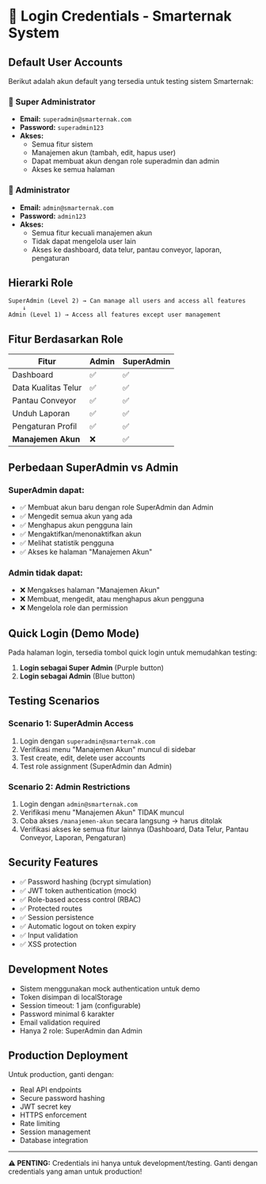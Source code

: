 # 🔐 Login Credentials - Smarternak System

## Default User Accounts

Berikut adalah akun default yang tersedia untuk testing sistem Smarternak:

### 🔴 Super Administrator
- **Email:** `superadmin@smarternak.com`
- **Password:** `superadmin123`
- **Akses:** 
  - Semua fitur sistem
  - Manajemen akun (tambah, edit, hapus user)
  - Dapat membuat akun dengan role superadmin dan admin
  - Akses ke semua halaman

### 🔵 Administrator  
- **Email:** `admin@smarternak.com`
- **Password:** `admin123`
- **Akses:**
  - Semua fitur kecuali manajemen akun
  - Tidak dapat mengelola user lain
  - Akses ke dashboard, data telur, pantau conveyor, laporan, pengaturan

## Hierarki Role

```
SuperAdmin (Level 2) → Can manage all users and access all features
    ↓
Admin (Level 1) → Access all features except user management
```

## Fitur Berdasarkan Role

| Fitur | Admin | SuperAdmin |
|-------|-------|------------|
| Dashboard | ✅ | ✅ |
| Data Kualitas Telur | ✅ | ✅ |
| Pantau Conveyor | ✅ | ✅ |
| Unduh Laporan | ✅ | ✅ |
| Pengaturan Profil | ✅ | ✅ |
| **Manajemen Akun** | ❌ | ✅ |

## Perbedaan SuperAdmin vs Admin

### SuperAdmin dapat:
- ✅ Membuat akun baru dengan role SuperAdmin dan Admin
- ✅ Mengedit semua akun yang ada
- ✅ Menghapus akun pengguna lain
- ✅ Mengaktifkan/menonaktifkan akun
- ✅ Melihat statistik pengguna
- ✅ Akses ke halaman "Manajemen Akun"

### Admin tidak dapat:
- ❌ Mengakses halaman "Manajemen Akun"
- ❌ Membuat, mengedit, atau menghapus akun pengguna
- ❌ Mengelola role dan permission

## Quick Login (Demo Mode)

Pada halaman login, tersedia tombol quick login untuk memudahkan testing:

1. **Login sebagai Super Admin** (Purple button)
2. **Login sebagai Admin** (Blue button)

## Testing Scenarios

### Scenario 1: SuperAdmin Access
1. Login dengan `superadmin@smarternak.com`
2. Verifikasi menu "Manajemen Akun" muncul di sidebar
3. Test create, edit, delete user accounts
4. Test role assignment (SuperAdmin dan Admin)

### Scenario 2: Admin Restrictions
1. Login dengan `admin@smarternak.com`
2. Verifikasi menu "Manajemen Akun" TIDAK muncul
3. Coba akses `/manajemen-akun` secara langsung → harus ditolak
4. Verifikasi akses ke semua fitur lainnya (Dashboard, Data Telur, Pantau Conveyor, Laporan, Pengaturan)

## Security Features

- ✅ Password hashing (bcrypt simulation)
- ✅ JWT token authentication (mock)
- ✅ Role-based access control (RBAC)
- ✅ Protected routes
- ✅ Session persistence
- ✅ Automatic logout on token expiry
- ✅ Input validation
- ✅ XSS protection

## Development Notes

- Sistem menggunakan mock authentication untuk demo
- Token disimpan di localStorage
- Session timeout: 1 jam (configurable)
- Password minimal 6 karakter
- Email validation required
- Hanya 2 role: SuperAdmin dan Admin

## Production Deployment

Untuk production, ganti dengan:
- Real API endpoints
- Secure password hashing
- JWT secret key
- HTTPS enforcement
- Rate limiting
- Session management
- Database integration

---

**⚠️ PENTING:** Credentials ini hanya untuk development/testing. Ganti dengan credentials yang aman untuk production! 